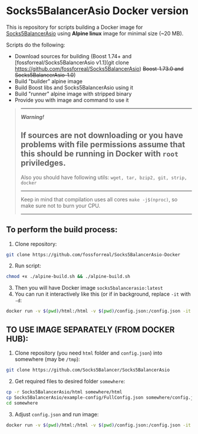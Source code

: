 # Socks5BalancerAsio Docker version

This is repository for scripts building a Docker image for [Socks5BalancerAsio](https://github.com/Socks5Balancer/Socks5BalancerAsio) using **Alpine linux** image for minimal size (~20 MB).

Scripts do the following:
 - Download sources for building (Boost 1.74+ and [fossforreal/Socks5BalancerAsio v1.1](git clone https://github.com/fossforreal/Socks5BalancerAsio) ~~Boost-1.73.0 and Socks5BalancerAsio-1.0~~)
 - Build "builder" alpine image
 - Build Boost libs and Socks5BalancerAsio using it
 - Build "runner" alpine image with stripped binary
 - Provide you with image and command to use it

> --- 
> ***Warning!***
> 
> If sources are not downloading or you have problems with file permissions
> assume that this should be running in Docker with ```root``` priviledges.
> ---
> Also you should have following utils: ```wget, tar, bzip2, git, strip, docker```
>
> ---
> Keep in mind that compilation uses all cores ```make -j$(nproc)```, so make sure not to burn your CPU.
>
> ---
 
## To perform the build process:

 1. Clone repository:
```bash
git clone https://github.com/fossforreal/Socks5BalancerAsio-Docker
```
 2. Run script:
```bash
chmod +x ./alpine-build.sh && ./alpine-build.sh
```
 3. Then you will have Docker image ```socks5balancerasio:latest```
 4. You can run it interactively like this (or if in background, replace ```-it``` with ```-d```:
 ```bash
 docker run -v $(pwd)/html:/html -v $(pwd)/config.json:/config.json -it socks5balancerasio
 ```
 
## TO USE IMAGE SEPARATELY (FROM DOCKER HUB):

 1. Clone repository (you need ```html``` folder and ```config.json```) into somewhere (may be ```/tmp```):
```bash
git clone https://github.com/Socks5Balancer/Socks5BalancerAsio
```
 2. Get required files to desired folder ```somewhere```:
```bash
cp -r Socks5BalancerAsio/html somewhere/html
cp Socks5BalancerAsio/example-config/FullConfig.json somewhere/config.json
cd somewhere
```
 3. Adjust ```config.json``` and run image:
```bash
docker run -v $(pwd)/html:/html -v $(pwd)/config.json:/config.json -it fossforreal/socks5balancerasio
```
 